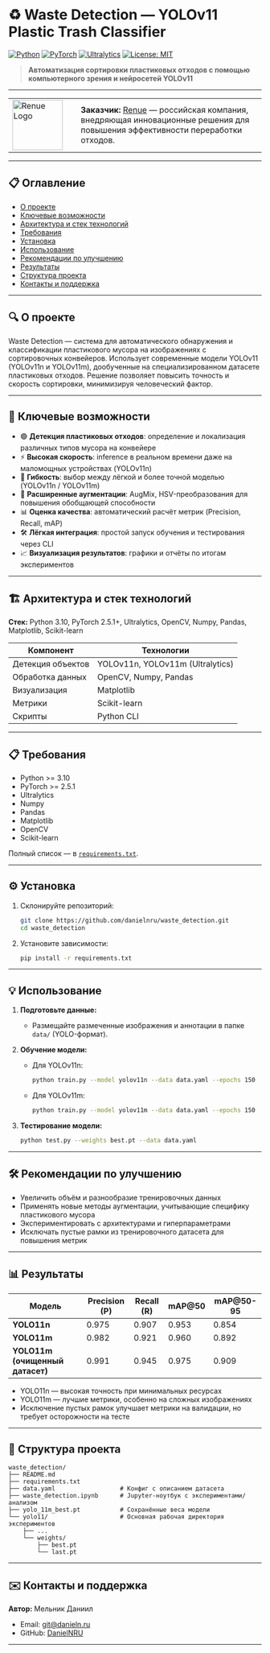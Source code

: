 # ♻️ Waste Detection — YOLOv11 Plastic Trash Classifier

[![Python](https://img.shields.io/badge/python-3.10-blue)](https://www.python.org/) [![PyTorch](https://img.shields.io/badge/pytorch-2.5.1-orange)](https://pytorch.org/) [![Ultralytics](https://img.shields.io/badge/ultralytics-latest-blueviolet)](https://github.com/ultralytics/ultralytics) [![License: MIT](https://img.shields.io/badge/license-MIT-green)](LICENSE)

> **Автоматизация сортировки пластиковых отходов с помощью компьютерного зрения и нейросетей YOLOv11**

---

<table>
<tr>
<td width="120"><img src="https://renue.ru/images/renue-logo.png" width="100" alt="Renue Logo"></td>
<td>
<b>Заказчик:</b> <a href="https://renue.ru/">Renue</a> — российская компания, внедряющая инновационные решения для повышения эффективности переработки отходов.
</td>
</tr>
</table>

---

## 📋 Оглавление

* [О проекте](#-о-проекте)
* [Ключевые возможности](#-ключевые-возможности)
* [Архитектура и стек технологий](#-архитектура-и-стек-технологий)
* [Требования](#-требования)
* [Установка](#-установка)
* [Использование](#-использование)
* [Рекомендации по улучшению](#-рекомендации-по-улучшению)
* [Результаты](#-результаты)
* [Структура проекта](#-структура-проекта)
* [Контакты и поддержка](#-контакты-и-поддержка)

---

## 🔍 О проекте

Waste Detection — система для автоматического обнаружения и классификации пластикового мусора на изображениях с сортировочных конвейеров. Использует современные модели YOLOv11 (YOLOv11n и YOLOv11m), дообученные на специализированном датасете пластиковых отходов. Решение позволяет повысить точность и скорость сортировки, минимизируя человеческий фактор.

---

## 🚀 Ключевые возможности

* 🟢 **Детекция пластиковых отходов**: определение и локализация различных типов мусора на конвейере
* ⚡ **Высокая скорость**: inference в реальном времени даже на маломощных устройствах (YOLOv11n)
* 🧠 **Гибкость**: выбор между лёгкой и более точной моделью (YOLOv11n / YOLOv11m)
* 🧩 **Расширенные аугментации**: AugMix, HSV-преобразования для повышения обобщающей способности
* 📊 **Оценка качества**: автоматический расчёт метрик (Precision, Recall, mAP)
* 🛠 **Лёгкая интеграция**: простой запуск обучения и тестирования через CLI
* 📈 **Визуализация результатов**: графики и отчёты по итогам экспериментов

---

## 🏗 Архитектура и стек технологий

**Стек:** Python 3.10, PyTorch 2.5.1+, Ultralytics, OpenCV, Numpy, Pandas, Matplotlib, Scikit-learn

| Компонент         | Технологии                                  |
|-------------------|---------------------------------------------|
| Детекция объектов | YOLOv11n, YOLOv11m (Ultralytics)            |
| Обработка данных  | OpenCV, Numpy, Pandas                       |
| Визуализация      | Matplotlib                                  |
| Метрики           | Scikit-learn                                |
| Скрипты           | Python CLI                                  |

---

## 📋 Требования

* Python >= 3.10
* PyTorch >= 2.5.1
* Ultralytics
* Numpy
* Pandas
* Matplotlib
* OpenCV
* Scikit-learn

Полный список — в [`requirements.txt`](requirements.txt).

---

## ⚙️ Установка

1. Склонируйте репозиторий:

   ```bash
   git clone https://github.com/danielnru/waste_detection.git
   cd waste_detection
   ```

2. Установите зависимости:

   ```bash
   pip install -r requirements.txt
   ```

---

## 💡 Использование

1. **Подготовьте данные:**
   - Размещайте размеченные изображения и аннотации в папке `data/` (YOLO-формат).

2. **Обучение модели:**
   - Для YOLOv11n:
     ```bash
     python train.py --model yolov11n --data data.yaml --epochs 150
     ```
   - Для YOLOv11m:
     ```bash
     python train.py --model yolov11m --data data.yaml --epochs 150
     ```

3. **Тестирование модели:**
   ```bash
   python test.py --weights best.pt --data data.yaml
   ```

---

## 🛠 Рекомендации по улучшению

* Увеличить объём и разнообразие тренировочных данных
* Применять новые методы аугментации, учитывающие специфику пластикового мусора
* Экспериментировать с архитектурами и гиперпараметрами
* Исключать пустые рамки из тренировочного датасета для повышения метрик

---

## 📊 Результаты

| Модель       | Precision (P) | Recall (R) | mAP@50 | mAP@50-95 |
|--------------|---------------|------------|--------|-----------|
| **YOLO11n**  | 0.975         | 0.907      | 0.953  | 0.854     |
| **YOLO11m**  | 0.982         | 0.921      | 0.960  | 0.892     |
| **YOLO11m (очищенный датасет)** | 0.991 | 0.945 | 0.975 | 0.909     |

- YOLO11n — высокая точность при минимальных ресурсах
- YOLO11m — лучшие метрики, особенно на сложных изображениях
- Исключение пустых рамок улучшает метрики на валидации, но требует осторожности на тесте

---

## 📁 Структура проекта

```
waste_detection/
├── README.md
├── requirements.txt
├── data.yaml                  # Конфиг с описанием датасета
├── waste_detection.ipynb      # Jupyter-ноутбук с экспериментами/анализом
├── yolo_11m_best.pt           # Сохранённые веса модели
└── yolo11/                    # Основная рабочая директория экспериментов
    ├── ...
    └── weights/
        ├── best.pt
        └── last.pt
```

---

## ✉️ Контакты и поддержка

**Автор:** Мельник Даниил

* Email: [git@danieln.ru](mailto:git@danieln.ru)
* GitHub: [DanielNRU](https://github.com/DanielNRU)

--- 